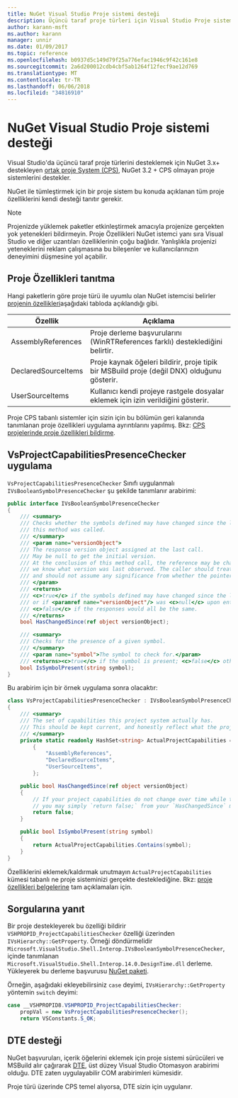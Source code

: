 ```yaml
---
title: NuGet Visual Studio Proje sistemi desteği
description: Üçüncü taraf proje türleri için Visual Studio Proje sistemine NuGet tümleştirilmesi.
author: karann-msft
ms.author: karann
manager: unnir
ms.date: 01/09/2017
ms.topic: reference
ms.openlocfilehash: b0937d5c149d79f25a776efac1946c9f42c161e8
ms.sourcegitcommit: 2a6d200012cdb4cbf5ab1264f12fecf9ae12d769
ms.translationtype: MT
ms.contentlocale: tr-TR
ms.lasthandoff: 06/06/2018
ms.locfileid: "34816910"
---
```

# <a name="nuget-support-for-the-visual-studio-project-system"></a>NuGet Visual Studio Proje sistemi desteği

Visual Studio'da üçüncü taraf proje türlerini desteklemek için NuGet 3.x+ destekleyen [ortak proje System (CPS)](https://github.com/Microsoft/VSProjectSystem/blob/master/doc/overview/intro.md), NuGet 3.2 + CPS olmayan proje sistemlerini destekler.

NuGet ile tümleştirmek için bir proje sistem bu konuda açıklanan tüm proje özelliklerini kendi desteği tanıtır gerekir.

> [!Note]
> Projenizde yüklemek paketler etkinleştirmek amacıyla projenize gerçekten yok yetenekleri bildirmeyin. Proje Özellikleri NuGet istemci yanı sıra Visual Studio ve diğer uzantıları özelliklerinin çoğu bağlıdır. Yanlışlıkla projenizi yeteneklerini reklam çalışmasına bu bileşenler ve kullanıcılarınızın deneyimini düşmesine yol açabilir.

## <a name="advertise-project-capabilities"></a>Proje Özellikleri tanıtma

Hangi paketlerin göre proje türü ile uyumlu olan NuGet istemcisi belirler [projenin özellikleri](https://github.com/Microsoft/VSProjectSystem/blob/master/doc/overview/about_project_capabilities.md)aşağıdaki tabloda açıklandığı gibi.

| Özellik | Açıklama |
| --- | --- |
| AssemblyReferences | Proje derleme başvurularını (WinRTReferences farklı) desteklediğini belirtir. |
| DeclaredSourceItems | Proje kaynak öğeleri bildirir, proje tipik bir MSBuild proje (değil DNX) olduğunu gösterir. |
| UserSourceItems|Kullanıcı kendi projeye rastgele dosyalar eklemek için izin verildiğini gösterir. |

Proje CPS tabanlı sistemler için sizin için bu bölümün geri kalanında tanımlanan proje özellikleri uygulama ayrıntılarını yapılmış. Bkz: [CPS projelerinde proje özellikleri bildirme](https://github.com/Microsoft/VSProjectSystem/blob/master/doc/overview/about_project_capabilities.md#how-to-declare-project-capabilities-in-your-project).

## <a name="implementing-vsprojectcapabilitiespresencechecker"></a>VsProjectCapabilitiesPresenceChecker uygulama

`VsProjectCapabilitiesPresenceChecker` Sınıfı uygulanmalı `IVsBooleanSymbolPresenceChecker` şu şekilde tanımlanır arabirimi:

```cs
public interface IVsBooleanSymbolPresenceChecker
{
    /// <summary>
    /// Checks whether the symbols defined may have changed since the last time
    /// this method was called.
    /// </summary>
    /// <param name="versionObject">
    /// The response version object assigned at the last call.
    /// May be null to get the initial version.
    /// At the conclusion of this method call, the reference may be changed so that on a subsequent call
    /// we know what version was last observed. The caller should treat this value as an opaque object,
    /// and should not assume any significance from whether the pointer changed or not.
    /// </param>
    /// <returns>
    /// <c>true</c> if the symbols defined may have changed since the last call to this method
    /// or if <paramref name="versionObject"/> was <c>null</c> upon entering this method.
    /// <c>false</c> if the responses would all be the same.
    /// </returns>
    bool HasChangedSince(ref object versionObject);

    /// <summary>
    /// Checks for the presence of a given symbol.
    /// </summary>
    /// <param name="symbol">The symbol to check for.</param>
    /// <returns><c>true</c> if the symbol is present; <c>false</c> otherwise.</returns>
    bool IsSymbolPresent(string symbol);
}
```

Bu arabirim için bir örnek uygulama sonra olacaktır:

```cs
class VsProjectCapabilitiesPresenceChecker : IVsBooleanSymbolPresenceChecker
{
    /// <summary>
    /// The set of capabilities this project system actually has.
    /// This should be kept current, and honestly reflect what the project can do.
    /// </summary>
    private static readonly HashSet<string> ActualProjectCapabilities = new HashSet<string>(StringComparer.OrdinalIgnoreCase)
        {
            "AssemblyReferences",
            "DeclaredSourceItems",
            "UserSourceItems",
        };

    public bool HasChangedSince(ref object versionObject)
    {
        // If your project capabilities do not change over time while the project is open,
        // you may simply `return false;` from your `HasChangedSince` method.
        return false;
    }

    public bool IsSymbolPresent(string symbol)
    {
        return ActualProjectCapabilities.Contains(symbol);
    }
}
```

Özelliklerini eklemek/kaldırmak unutmayın `ActualProjectCapabilities` kümesi tabanlı ne proje sisteminizi gerçekte desteklediğine. Bkz: [proje özellikleri belgelerine](https://github.com/Microsoft/VSProjectSystem/blob/master/doc/overview/project_capabilities.md) tam açıklamaları için.

## <a name="responding-to-queries"></a>Sorgularına yanıt

Bir proje destekleyerek bu özelliği bildirir `VSHPROPID_ProjectCapabilitiesChecker` özelliği üzerinden `IVsHierarchy::GetProperty`. Örneği döndürmelidir `Microsoft.VisualStudio.Shell.Interop.IVsBooleanSymbolPresenceChecker`, içinde tanımlanan `Microsoft.VisualStudio.Shell.Interop.14.0.DesignTime.dll` derleme. Yükleyerek bu derleme başvurusu [NuGet paketi](https://www.nuget.org/packages/Microsoft.VisualStudio.Shell.Interop.14.0.DesignTime).

Örneğin, aşağıdaki ekleyebilirsiniz `case` deyimi, `IVsHierarchy::GetProperty` yöntemin `switch` deyimi:

```cs
case __VSHPROPID8.VSHPROPID_ProjectCapabilitiesChecker:
    propVal = new VsProjectCapabilitiesPresenceChecker();
    return VSConstants.S_OK;
```

## <a name="dte-support"></a>DTE desteği

NuGet başvuruları, içerik öğelerini eklemek için proje sistemi sürücüleri ve MSBuild alır çağırarak [DTE](/dotnet/api/envdte.dte?view=visualstudiosdk-2017), üst düzey Visual Studio Otomasyon arabirimi olduğu. DTE zaten uygulayabilir COM arabirimleri kümesidir.

Proje türü üzerinde CPS temel alıyorsa, DTE sizin için uygulanır.

